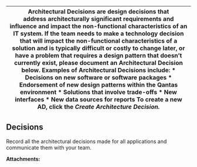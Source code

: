 |   **Architectural Decisions** are design decisions that address architecturally significant requirements and influence and impact the non-functional characteristics of an IT system.  If the team needs to make a technology decision that will impact the non-functional characteristics of a solution and is typically difficult or costly to change later, or have a problem that requires a design pattern that doesn’t currently exist, please document an Architectural Decision below.  Examples of Architectural Decisions include:  *   Decisions on new software or software packages      *   Endorsement of new design patterns within the Qantas environment      *   Solutions that involve trade-offs      *   New interfaces      *   New data sources for reports       To create a new AD, click the _**Create Architecture Decision.**_   |
| --- |

Decisions
---------

Record all the architectural decisions made for all applications and communicate them with your team.

 **Attachments:** 

